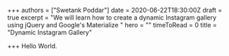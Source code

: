 +++
authors = ["Swetank Poddar"]
date = 2020-06-22T18:30:00Z
draft = true
excerpt = "We will learn how to create a dynamic Instagram gallery using jQuery and Google's Materialize "
hero = ""
timeToRead = 0
title = "Dynamic Instagram Gallery"

+++
Hello World.